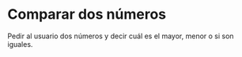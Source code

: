 # Comparar dos números
Pedir al usuario dos números y decir cuál es el mayor, menor o si son iguales.